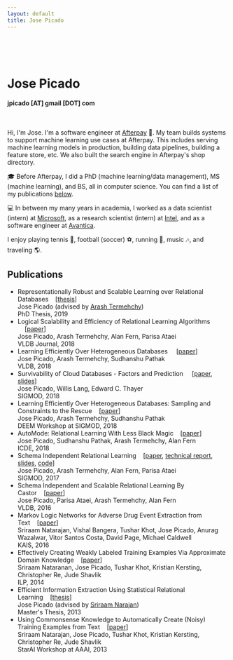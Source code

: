 ```yaml
---
layout: default
title: Jose Picado
---
```

  <div class="container">
    <br>
    <br>
    <br>
  </div>
  <!-- container -->

  <!-- ==== ABOUT ==== -->
  <div class="container" id="about" name="about">
    <div class="row">
      <div class="col-xs-12 col-xs-offset-1 col-sm-12 col-sm-offset-1 col-md-12 col-md-offset-1">
        <div class=" col-xs-10 col-sm-10 col-md-10">
          <h1 id="headerName">Jose Picado</h1>
          <h4>jpicado [AT] gmail [DOT] com</h4>
        </div>
        <div class=" col-xs-10 col-sm-10 col-md-10">
          <div>
            <br>
            <p>Hi, I'm Jose. I'm a software engineer at <a href="https://www.afterpay.com">Afterpay</a> &#128640;. My team builds systems to support machine learning use cases at Afterpay. This includes serving machine learning models in production, building data pipelines, building a feature store, etc. We also built the search engine in Afterpay's shop directory.</p>
            <p>&#127891; Before Afterpay, I did a PhD (machine learning/data management), MS (machine learning), and BS, all in computer science. You can find a list of my publications <a href="#publications">below</a>.</p>
            <p>&#128187; In between my many years in academia, I worked as a data scientist (intern) at <a href="https://azuredata.microsoft.com/">Microsoft</a>, as a research scientist (intern) at <a href="https://www.intel.com/">Intel</a>, and as a software engineer at <a href="https://www.avantica.com/">Avantica</a>.</p>
            <p>I enjoy playing tennis &#127934;, football (soccer) &#9917;, running &#127939;, music &#127926;, and traveling &#127758;.</p>
          </div>
        </div>
      </div>
    </div>
    <!-- row -->
  </div>
  <!-- container -->


  <div class="container">
    <div class="separator">
    </div>
    <!-- separator -->
  </div>
  <!-- container -->



  <div class="container">
    
  </div>
  <!-- container -->



  <!-- ==== PUBLICATIONS ==== -->
  <div class="container" id="publications" name="publications">
    <div class="row">
      <h2 class="centered">Publications</h2>
      <div class="col-md-offset-1 col-md-10">
        <ul>
          <li>
            <span class="paper">Representationally Robust and Scalable Learning over Relational Databases</span>&nbsp;&nbsp;&nbsp;&nbsp;[<a href="https://ir.library.oregonstate.edu/concern/graduate_thesis_or_dissertations/6h4410193">thesis</a>]<br>
            Jose Picado (advised by <a href="http://web.engr.oregonstate.edu/~termehca/">Arash Termehchy</a>)<br>
            <span class="conference">PhD Thesis, 2019</span>
          </li>
          <li>
            <span class="paper">Logical Scalability and Efficiency of Relational Learning Algorithms 
  </span>&nbsp;&nbsp;&nbsp;&nbsp;[<a href="papers/Castor_VLDBJ2018.pdf">paper</a>]<br>
            Jose Picado, Arash Termehchy, Alan Fern, Parisa Ataei<br>
            <span class="conference">VLDB Journal, 2018</span>
          </li>
          <li>
            <span class="paper">Learning Efficiently Over Heterogeneous Databases 
  </span>&nbsp;&nbsp;&nbsp;&nbsp;[<a href="papers/p2066-picado.pdf">paper</a>]<br>
            Jose Picado, Arash Termehchy, Sudhanshu Pathak<br>
            <span class="conference">VLDB, 2018</span>
          </li>
          <li>
            <span class="paper">Survivability of Cloud Databases - Factors and Prediction 
  </span>&nbsp;&nbsp;&nbsp;&nbsp;[<a href="papers/Survivability_SIGMOD2018.pdf">paper</a>, <a href="portfolio/cloud-databases/slides_p2066-picado.pdf">slides</a>]<br>
            Jose Picado, Willis Lang, Edward C. Thayer<br>
            <span class="conference">SIGMOD, 2018</span>
          </li>
          <li>
            <span class="paper">Learning Efficiently Over Heterogeneous Databases: Sampling and Constraints to the Rescue</span>&nbsp;&nbsp;&nbsp;&nbsp;[<a href="papers/CastorX_DEEM2018.pdf">paper</a>]<br>
            Jose Picado, Arash Termehchy, Sudhanshu Pathak<br>
            <span class="conference">DEEM Workshop at SIGMOD, 2018</span>
          </li>
          <li>
            <span class="paper">AutoMode: Relational Learning With Less Black Magic</span>&nbsp;&nbsp;&nbsp;&nbsp;[<a href="papers/AutoMode_ICDE18.pdf">paper</a>]<br>
            Jose Picado, Sudhanshu Pathak, Arash Termehchy, Alan Fern<br>
            <span class="conference">ICDE, 2018</span>
          </li>
          <li>
            <span class="paper">Schema Independent Relational Learning</span>&nbsp;&nbsp;&nbsp;&nbsp;[<a href="papers/Castor_SIGMOD2017.pdf">paper</a>, <a href="https://arxiv.org/abs/1508.03846">technical report</a>, <a href="portfolio/castor/slides_Castor_SIGMOD2017.pdf">slides</a>, <a href="https://github.com/OSU-IDEA-Lab/Castor">code</a>]<br>
            Jose Picado, Arash Termehchy, Alan Fern, Parisa Ataei<br>
            <span class="conference">SIGMOD, 2017</span>
          </li>
          <li>
            <span class="paper">Schema Independent and Scalable Relational Learning By Castor</span>&nbsp;&nbsp;&nbsp;&nbsp;[<a href="papers/Castor_VLDB2016.pdf">paper</a>]<br>
            Jose Picado, Parisa Ataei, Arash Termehchy, Alan Fern<br>
            <span class="conference">VLDB, 2016</span>
          </li>
          <li>
            <span class="paper">Markov Logic Networks for Adverse Drug Event Extraction from Text</span>&nbsp;&nbsp;&nbsp;&nbsp;[<a href="papers/ADEKAIS.pdf">paper</a>]<br>
            Sriraam Natarajan, Vishal Bangera, Tushar Khot, Jose Picado, Anurag Wazalwar, Vitor Santos Costa, David Page, Michael Caldwell<br>
            <span class="conference">KAIS, 2016</span>
          </li>
          <li>
            <span class="paper">Effectively Creating Weakly Labeled Training Examples Via Approximate Domain Knowledge</span>&nbsp;&nbsp;&nbsp;&nbsp;[<a href="papers/WeakSupervision_ILP2014.pdf">paper</a>]<br>
            Sriraam Nataranan, Jose Picado, Tushar Khot, Kristian Kersting, Christopher Re, Jude Shavlik<br>
            <span class="conference">ILP, 2014</span>
          </li>
          <li>
            <span class="paper">Efficient Information Extraction Using Statistical Relational Learning</span>&nbsp;&nbsp;&nbsp;&nbsp;[<a href="https://wakespace.lib.wfu.edu/handle/10339/38554">thesis</a>]<br>
            Jose Picado (advised by <a href="https://personal.utdallas.edu/~sriraam.natarajan/">Sriraam Narajan</a>)<br>
            <span class="conference">Master's Thesis, 2013</span>
          </li>
          <li>
            <span class="paper">Using Commonsense Knowledge to Automatically Create (Noisy) Training Examples from Text</span>&nbsp;&nbsp;&nbsp;&nbsp;[<a href="papers/WeakSupervision_StarAI2013.pdf">paper</a>]<br>
            Sriraam Natarajan, Jose Picado, Tushar Khot, Kristian Kersting, Christopher Re, Jude Shavlik<br>
            <span class="conference">StarAI Workshop at AAAI, 2013</span>
          </li>
        </ul>
      </div><!-- col-lg -->
    </div>
    <!-- row -->
  </div>
  <!-- container -->
